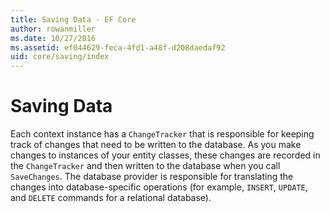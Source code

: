 ```yaml
---
title: Saving Data - EF Core
author: rowanmiller
ms.date: 10/27/2016
ms.assetid: ef044629-feca-4fd1-a48f-d208daedaf92
uid: core/saving/index
---
```

# Saving Data

Each context instance has a `ChangeTracker` that is responsible for keeping track of changes that need to be written to the database. As you make changes to instances of your entity classes, these changes are recorded in the `ChangeTracker` and then written to the database when you call `SaveChanges`. The database provider is responsible for translating the changes into database-specific operations (for example, `INSERT`, `UPDATE`, and `DELETE` commands for a relational database).
